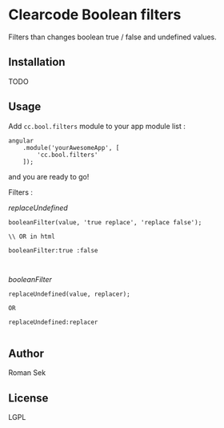 Clearcode Boolean filters
=========

Filters than changes boolean true / false and undefined values.

Installation
--------------
TODO


Usage
------

Add ``` cc.bool.filters ``` module to your app module list :


```
angular
    .module('yourAwesomeApp', [
        'cc.bool.filters'
    ]);
```
and you are ready to go!

Filters :

*replaceUndefined*

```
booleanFilter(value, 'true replace', 'replace false');

\\ OR in html

booleanFilter:true :false



```

*booleanFilter*

```
replaceUndefined(value, replacer);

OR

replaceUndefined:replacer


```

Author
------

Roman Sek


License
----

LGPL

